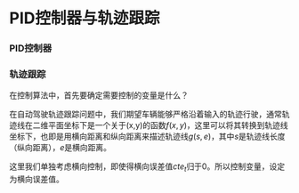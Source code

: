 # PID控制器与轨迹跟踪

### PID控制器



### 轨迹跟踪

在控制算法中，首先要确定需要控制的变量是什么？

在自动驾驶轨迹跟踪问题中，我们期望车辆能够严格沿着输入的轨迹行驶，通常轨迹线在二维平面坐标下是一个关于(x,y)的函数$f(x, y)$，这里可以将其转换到轨迹线坐标下，也即是用横向距离和纵向距离来描述轨迹线$g(s, e)$，其中$s$是轨迹线长度（纵向距离），$e$是横向距离。

这里我们单独考虑横向控制，即使得横向误差值$cte_t$归于0。所以控制变量，设定为横向误差值。

